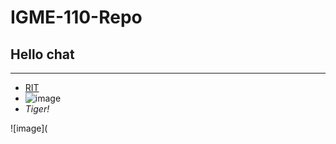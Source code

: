 # **IGME-110-Repo**
## Hello chat
---
- [RIT](https://www.rit.edu/)
- ![image](https://github.com/user-attachments/assets/542a9404-379f-4f9e-8db1-1bff9e6e2273)
- *Tiger!*

![image](

